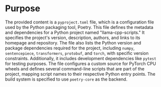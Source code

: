 # Purpose
The provided content is a `pyproject.toml` file, which is a configuration file used by the Python packaging tool, Poetry. This file defines the metadata and dependencies for a Python project named "llama-cpp-scripts." It specifies the project's version, description, authors, and links to its homepage and repository. The file also lists the Python version and package dependencies required for the project, including `numpy`, `sentencepiece`, `transformers`, `protobuf`, and `torch`, with specific version constraints. Additionally, it includes development dependencies like `pytest` for testing purposes. The file configures a custom source for PyTorch CPU wheels and defines several command-line scripts that are part of the project, mapping script names to their respective Python entry points. The build system is specified to use `poetry-core` as the backend.
